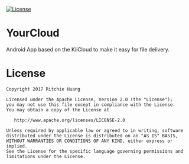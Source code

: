[![License](https://img.shields.io/badge/Licence-Apache2-blue.svg)](https://github.com/RITCHIEHuang/YourCloud/blob/master/LICENSE)

# YourCloud
Android App based on the KiiCloud to
make it easy for file delivery.





# License

    Copyright 2017 Ritchie Huang

    Licensed under the Apache License, Version 2.0 (the "License");
    you may not use this file except in compliance with the License.
    You may obtain a copy of the License at

       http://www.apache.org/licenses/LICENSE-2.0

    Unless required by applicable law or agreed to in writing, software
    distributed under the License is distributed on an "AS IS" BASIS,
    WITHOUT WARRANTIES OR CONDITIONS OF ANY KIND, either express or implied.
    See the License for the specific language governing permissions and
    limitations under the License.
